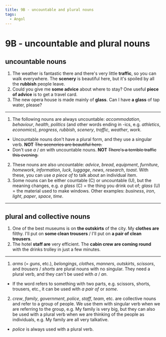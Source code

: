 ```yaml
---
title: 9B - uncountable and plural nouns
tags:
  - Angol
---
```


# 9B - uncountable and plural nouns

## uncountable nouns

1. The weather is fantastic there and there's very little **traffic**, so you can walk everywhere.
   The **scenery** is beautiful here, but it's spoiled by all the **rubbish** people leave.
2. Could you give me **some advice** about where to stay?
   One useful **piece of advice** is to get a travel card.
3. The new opera house is made mainly of **glass**.
   Can I have **a glass** of tap water, please?

---

1. The following nouns are always uncountable:
   _accommodation_, _behaviour_, _health_, _politics_ (and other words ending in -ics, e.g. _athletics_, _economics_), _progress_, _rubbish_, _scenery_, _traffic_, _weather_, _work_.
- Uncountable nouns don't have a plural form, and they use a singular verb. **NOT** ~~The sceneries are beautiful here.~~
- Don't use _a_ / _an_ with uncountable nouns. **NOT** ~~There's a terrible traffic this evening.~~
2. These nouns are also uncountable: _advice_, _bread_, _equipment_, _furniture_, _homework_, _information_, _luck_, _luggage_, _news_, _research_, _toast_. With these, you can use _a piece of_ to talk about an individual item.
3. Some nouns can be either countable (C) or uncountable (U), but the meaning changes, e.g. _a glass_ (C) = the thing you drink out of; _glass_ (U) = the material used to make windows. Other examples: _business_, _iron_, _light_, _paper_, _space_, _time_.

---

## plural and collective nouns

1. One of the best museums is on **the outskirts** of the city.
   My **clothes are** filthy. I'll put on **some clean trousers** / I'll put on **a pair of clean trousers**.
2. The hotel **staff are** very efficient.
   The **cabin crew are coming round** with the drinks trolley in just a few minutes.

---

1. _arms_ (= _guns_, etc.), _belongings_, _clothes_, _manners_, _outskirts_, _scissors_, and _trousers_ / _shorts_ are plural nouns with no singular. They need a plural verb, and they can't be used with _a_ / _an_.
- If the word refers to something with two parts, e.g. scissors, shorts, trousers, etc., it can be used with _a pair of_ or _some_.
2. _crew_, _family_, _government_, _police_, _staff_, _team_, etc. are collective nouns and refer to a group of people. We use them with singular verb when we are referring to the group, e.g. My family is very big, but they can also be used with a plural verb when we are thinking of the people as individuals, e.g. My family are all very talkative.
- _police_ is always used with a plural verb.